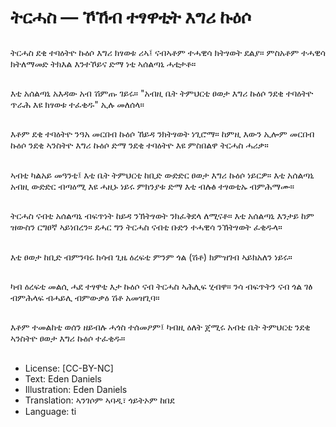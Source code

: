 # ትርሓስ — ኾኸብ ተፃዋቲት እግሪ ኩዕሶ

##
ትርሓስ ደቂ ተባዕትዮ ኩዕሶ እግሪ ክፃወቱ ሪኣ፤ ናብኣቶም ተሓዊሳ ክትፃወት ደልያ። ምስአቶም ተሓዊሳ ክትለማመድ ትክእል እንተኾይና ድማ ነቲ ኣሰልጣኒ ሓቲታቶ።

##
እቲ አሰልጣኒ አእዳው አብ ሽምጡ ገይሩ። "አብዚ ቤት ትምህርቲ ፀወታ እግሪ ኩዕሶ ንደቂ ተባዕትዮ ጥራሕ እዩ ክፃወቱ ተፈቂዱ" ኢሉ መለሰላ።

##
እቶም ደቂ ተባዕትዮ ንዓአ መርበብ ኩዕሶ ኸይዳ ንክትፃወት ነጊሮማ። ከምዚ እውን ኢሎም መርበብ ኩዕሶ ንደቂ ኣንስትዮ እግሪ ኩዕሶ ድማ ንደቂ ተባዕትዮ እዩ ምስበልዋ ትርሓስ ሓሪቃ።

##
ኣብቲ ካልአይ መዓንቲ፤ እቲ ቤት ትምህርቲ ከቢድ ውድድር ፀወታ እግሪ ኩዕሶ ነይርዎ። እቲ አሰልጣኒ አብዚ ውድድር ብጣዕሚ እዩ ሓዚኑ ነይሩ ምክንያቱ ድማ እቲ ብሉፅ ተፃወቲኡ ብምሕማሙ።

##
ትርሓስ ናብቲ አሰልጣኒ ብፍጥነት ከይዳ ንኽትፃወት ንክፈቅደላ ለሚናቶ። እቲ አሰልጣኒ እንታይ ከም ዝውስን ርግፀኛ ኣይነበረን። ደሓር ግን ትርሓስ ናብቲ ቡድን ተሓዊሳ ንኽትፃወት ፈቂዱላ።

##
እቲ ፀወታ ከቢድ ብምንባሩ ክሳብ ጊዜ ዕረፍቲ ምንም ጎል (ሽቶ) ክምዝገብ ኣይክአለን ነይሩ።

##
ካብ ዕረፍቲ መልሲ ሓደ ተፃዋቲ እታ ኩዕሶ ናብ ትርሓስ ኣሕሊፍ ሂብዋ። ንሳ ብፍጥትን ናብ ጎል ገፅ ብምሕላፍ ብሓይሊ ብምውቃዕ ሽቶ አመዝጊባ።

##
እቶም ተመልከቲ ወሰን ዘይብሉ ሓጎስ ተሰመዖም፤ ካብዚ ዕለት ጀሚሩ አብቲ ቤት ትምህርቲ ንደቂ ኣንስትዮ ፀወታ እግሪ ኩዕሶ ተፈቂዱ።

##
* License: [CC-BY-NC]
* Text: Eden Daniels
* Illustration: Eden Daniels
* Translation: ኣንገሶም ኣባዲ፣ ጎይትኦም ከበደ
* Language: ti
